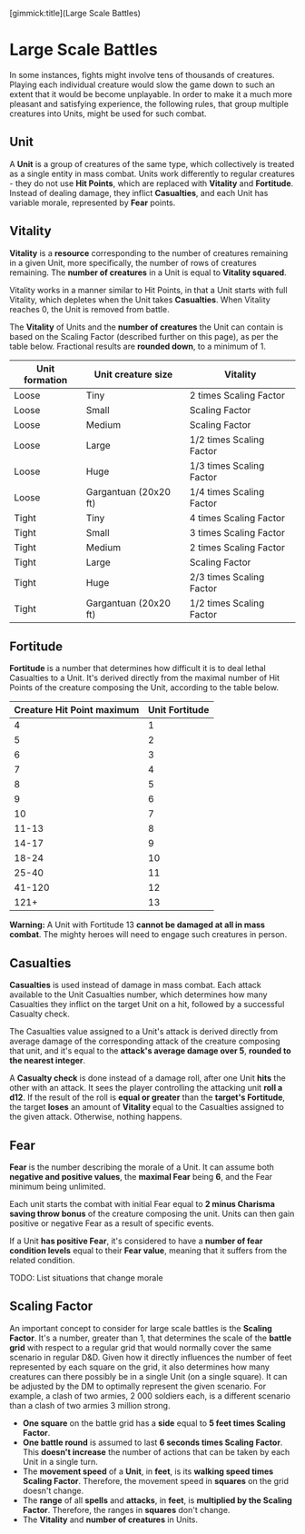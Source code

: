 [gimmick:title](Large Scale Battles)

# Large Scale Battles

In some instances, fights might involve tens of thousands of creatures. Playing each individual creature would slow the game down to such an extent that it would be become unplayable. In order to make it a much more pleasant and satisfying experience, the following rules, that group multiple creatures into Units, might be used for such combat.

## Unit

A **Unit** is a group of creatures of the same type, which collectively is treated as a single entity in mass combat. Units work differently to regular creatures - they do not use **Hit Points**, which are replaced with **Vitality** and **Fortitude**. Instead of dealing damage, they inflict **Casualties**, and each Unit has variable morale, represented by **Fear** points.

## Vitality

**Vitality** is a **resource** corresponding to the number of creatures remaining in a given Unit, more specifically, the number of rows of creatures remaining. The **number of creatures** in a Unit is equal to **Vitality squared**.

Vitality works in a manner similar to Hit Points, in that a Unit starts with full Vitality, which depletes when the Unit takes **Casualties**. When Vitality reaches 0, the Unit is removed from battle.

The **Vitality** of Units and the **number of creatures** the Unit can contain is based on the Scaling Factor (described further on this page), as per the table below. Fractional results are **rounded down**, to a minimum of 1.

| Unit formation | Unit creature size    | Vitality                 |
| -------------- | --------------------- | ------------------------ |
| Loose          | Tiny                  | 2 times Scaling Factor   |
| Loose          | Small                 | Scaling Factor           |
| Loose          | Medium                | Scaling Factor           |
| Loose          | Large                 | 1/2 times Scaling Factor |
| Loose          | Huge                  | 1/3 times Scaling Factor |
| Loose          | Gargantuan (20x20 ft) | 1/4 times Scaling Factor |
| Tight          | Tiny                  | 4 times Scaling Factor   |
| Tight          | Small                 | 3 times Scaling Factor   |
| Tight          | Medium                | 2 times Scaling Factor   |
| Tight          | Large                 | Scaling Factor           |
| Tight          | Huge                  | 2/3 times Scaling Factor |
| Tight          | Gargantuan (20x20 ft) | 1/2 times Scaling Factor |

## Fortitude

**Fortitude** is a number that determines how difficult it is to deal lethal Casualties to a Unit. It's derived directly from the maximal number of Hit Points of the creature composing the Unit, according to the table below.

| Creature Hit Point maximum | Unit Fortitude |
| -------------------------- | -------------- |
| 4                          | 1              |
| 5                          | 2              |
| 6                          | 3              |
| 7                          | 4              |
| 8                          | 5              |
| 9                          | 6              |
| 10                         | 7              |
| 11-13                      | 8              |
| 14-17                      | 9              |
| 18-24                      | 10             |
| 25-40                      | 11             |
| 41-120                     | 12             |
| 121+                       | 13             |

**Warning:** A Unit with Fortitude 13 **cannot be damaged at all in mass combat**. The mighty heroes will need to engage such creatures in person.

## Casualties

**Casualties** is used instead of damage in mass combat. Each attack available to the Unit Casualties number, which determines how many Casualties they inflict on the target Unit on a hit, followed by a successful Casualty check.

The Casualties value assigned to a Unit's attack is derived directly from average damage of the corresponding attack of the creature composing that unit, and it's equal to the **attack's average damage over 5**, **rounded to the nearest integer**.

A **Casualty check** is done instead of a damage roll, after one Unit **hits** the other with an attack. It sees the player controlling the attacking unit **roll a d12**. If the result of the roll is **equal or greater** than the **target's Fortitude**, the target **loses** an amount of **Vitality** equal to the Casualties assigned to the given attack. Otherwise, nothing happens.

## Fear

**Fear** is the number describing the morale of a Unit. It can assume both **negative and positive values**, the **maximal Fear** being **6**, and the Fear minimum being unlimited.

Each unit starts the combat with initial Fear equal to **2 minus Charisma saving throw bonus** of the creature composing the unit. Units can then gain positive or negative Fear as a result of specific events.

If a Unit **has positive Fear**, it's considered to have a **number of fear condition levels** equal to their **Fear value**, meaning that it suffers from the related condition.

TODO: List situations that change morale

## Scaling Factor

An important concept to consider for large scale battles is the **Scaling Factor**. It's a number, greater than 1, that determines the scale of the **battle grid** with respect to a regular grid that would normally cover the same scenario in regular D&D. Given how it directly influences the number of feet represented by each square on the grid, it also determines how many creatures can there possibly be in a single Unit (on a single square). It can be adjusted by the DM to optimally represent the given scenario. For example, a clash of two armies, 2 000 soldiers each, is a different scenario than a clash of two armies 3 million strong.

- **One square** on the battle grid has a **side** equal to **5 feet times Scaling Factor**.
- **One battle round** is assumed to last **6 seconds times Scaling Factor**. This **doesn't increase** the number of actions that can be taken by each Unit in a single turn.
- The **movement speed** of a **Unit**, in **feet**, is its **walking speed times Scaling Factor**. Therefore, the movement speed in **squares** on the grid doesn't change.
- The **range** of all **spells** and **attacks**, in **feet**, is **multiplied by the Scaling Factor**. Therefore, the ranges in **squares** don't change.
- The **Vitality** and **number of creatures** in Units.